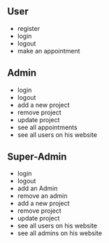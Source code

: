 ## User
 - register
 - login
 - logout
 - make an appointment

## Admin
 - login
 - logout
 - add a new project
 - remove project 
 - update project
 - see all appointments
 - see all users on his website
## Super-Admin
 - login
 - logout
 - add an Admin 
 - remove an admin
 - add a new project
 - remove project 
 - update project
 - see all users on his website
 - see all admins on his website
